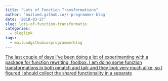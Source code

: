 ```yaml
---
title: "Lots of Function Transformations"
author: 'mailund.github.io/r-programmer-blog'
date: '2018-03-27'
slug: lots-of-function-transformatio
categories:
  - bloglink
tags:
  - mailundgithubiorprogrammerblog
---
```


[The last couple of days I've been doing a lot of experimenting with a package for function rewriting: foolbox. I am doing some function transformations in both pmatch and tailr and they look very much alike, so I figured I should collect the shared functionality in a separate<i class="fas fa-external-link-alt"></i>](https://mailund.github.io/r-programmer-blog/2018/03/27/transforming-functions-with-cases-calls/)

